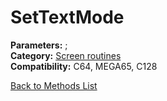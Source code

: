 # SetTextMode

**Parameters:** ;  
**Category:** [Screen routines](../categories/screen_routines.md)  
**Compatibility:** C64, MEGA65,  C128  


[Back to Methods List](../../SUMMARY.md)

